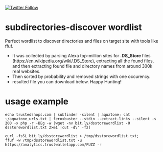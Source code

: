 [![Twitter Follow](https://img.shields.io/twitter/follow/0xbadad?style=social)](https://twitter.com/0xbadad)
# subdirectories-discover wordlist
Perfect wordlist to discover directories and files on target site with tools like ffuf.
- It was collected by parsing Alexa top-million sites for **.DS_Store** files (https://en.wikipedia.org/wiki/.DS_Store), extracting all the found files, and then extracting found file and directory names from around 300k real websites.
- Then sorted by probability and removed strings with one occurency.
- resulted file you can download below. Happy Hunting!
# usage example
```
echo trustedshops.com | subfinder -silent | aquatone; cat ~/aquatone_urls.txt | feroxbuster --stdin --extract-links --silent -s 200 -x php -r -BEg -w (wget -nv bit.ly/dsstorewordlist -O dsstorewordlist.txt 2>&1 |cut -d\" -f2)
```
```
curl -fsSL bit.ly/dsstorewordlist > /tmp/dsstorewordlist.txt;
ffuf -w /tmp/dsstorewordlist.txt -u https://analytics.trustwalletapp.com/FUZZ -r
```
